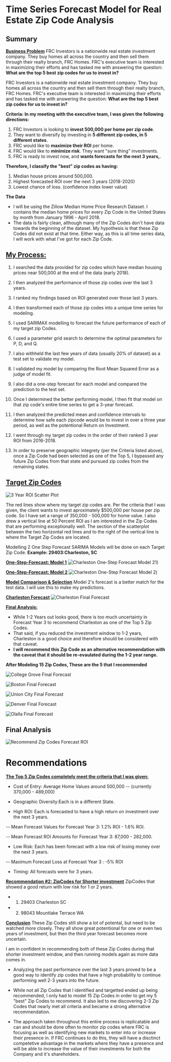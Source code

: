 # Time Series Forecast Model for Real Estate Zip Code Analysis

## Summary

<b><u>Business Problem</b></u>
FRC Investors is a nationwide real estate investment company. They buy homes all across the country and then sell them through their realty branch, FRC Homes. FRC's executive team is interested in maximizing their efforts and has tasked me with answering the question:  <b>What are the top 5 best zip codes for us to invest in?</b>

FRC Investors is a nationwide real estate investment company. They buy homes all across the country and then sell them through their realty branch, FRC Homes. FRC's executive team is interested in maximizing their efforts and has tasked me with answering the question:  <b>What are the top 5 best zip codes for us to invest in?</b>
    
    
<b>Criteria:
In my meeting with the executive team, I was given the following directions:</b>

1. FRC Investors  is looking to <b>invest 500,000 per home per zip code</b>.
2. They want to diversify by investing in <b>5 different zip codes, in 5 different states</b>.
3. FRC would like to <b> maximize their ROI</b> per home. 
4. FRC would like to <b> minimize risk</b>. They want "sure thing" investments.
5. FRC is ready to invest now, and <b>wants forecasts for the next 3 years,</b>.
    
<b> Therefore, I classify the "best" zip codes as having:</b>
1. Median house prices around 500,000.
2. Highest forecasted ROI over the next 3 years (2018-2020)
3. Lowest chance of loss. (confidence index lower value)
    
<b> The Data </b>
- I will be using the Zillow Median Home Price Research Dataset. I contains the median home prices for every Zip Code in the United States by month from January 1996 - April 2018.
- The data is fairly clean, although many of the Zip Codes don't have data towards the beginning of the dataset. My hypothesis is that these Zip Codes did not exist at that time. Either way, as this is all time series data, I will work with what I've got for each Zip Code.
    
## <b><u>My Process:</b></u>
1) I searched the data provided for zip codes which have median housing prices near 500,000 at the end of the data (early 2018).

2) I then analyzed the performance of those zip codes over the last 3 years.

3) I ranked my findings based on ROI generated over those last 3 years.

4) I then transformed each of those zip codes into a unique time series for modeling.

5) I used SARIMAX modelling to forecast the future performance of each of my target zip Codes.

6) I used a parameter grid search to determine the optimal parameters for P, D, and Q.

7) I also withheld the last few years of data (usually 20% of dataset) as a test set to validate my model.

8) I validated my model by comparing the Root Mean Squared Error as a judge of model fit.

9) I also did a one-step forecast for each model and compared the prediction to the test set.

10) Once I determined the better performing model, I then fit that model on that zip code's entire time series to get a 3-year forecast.

11) I then analyzed the predicted mean and confidence intervals to determine how safe each zipcode would be to invest in over a three year period, as well as the potentional Return on Investment.

12) I went through my target zip codes in the order of their ranked 3 year ROI from 2016-2018. 

13) In order to preserve geographic integrety (per the Criteria listed above), once a Zip Code had been selected as one of the Top 5, I bypassed any future Zip Codes from that state and pursued zip codes from the remaining states.

## <b><u>Target Zip Codes</b></u>
![3 Year ROI Scatter Plot](https://github.com/jxn628/dsc-phase-4-project/blob/main/images/3yr_ROI_scatterplot.png)

The red lines show where my target zip codes are. Per the criteria that I was given, the client wants to invest aproximately $500,000 per house per zip code. So I have set a range of 350,000 - 500,000 for home value. I also drew a vertical line at 50 Percent ROI as I am interested in the Zip Codes that are performing exceptionally well. The section of the scatterplot between the two horizontal red lines and to the right of the vertical line is where the Target Zip Codes are located.


Modelling
2 One Step Forecast SARIMA Models will be done on each Target Zip Code. 
<b>Example: 29403:Charleston, SC</b>
    
<b><u>One-Step-Forecast: Model 1</b></u>
![Charleston One-Step Forecast Model 21](https://github.com/jxn628/dsc-phase-4-project/blob/main/images/charleston_one_step_1.png))
 

<b><u>One-Step-Forecast: Model 2</b></u>
![Charleston One-Step Forecast Model 2](https://github.com/jxn628/dsc-phase-4-project/blob/main/images/charleston_one_step_2.png))

<b><u>Model Comparison & Selection</b></u>
Model 2's forecast is a better match for the test data. I will use this to make my predictions.

<b><u>Charleston Forecast</b></u>
![Charleston Final Forecast](https://github.com/jxn628/dsc-phase-4-project/blob/main/images/charleston_forecast.png)

<b><u>Final Analysis:</b></u>
- While 1-2 Years out looks good, there is too much uncertainty in Forecast Year 3 to recommend Charleston as one of the Top 5 Zip Codes.
- That said, if you reduced the investment window to 1-2 years, Charleston is a good choice and therefore should be considered with that caveat.
- <b> I will recommend this Zip Code as an alternative recommendation with the caveat that it should be re-evaulated during the 1-2 year range.</b>

<b> After Modeling 15 Zip Codes, These are the 5 that I recommended</b>
    
![College Grove Final Forecast](https://github.com/jxn628/dsc-phase-4-project/blob/main/images/college_grove_forecast.png)
    
![Boston Final Forecast](https://github.com/jxn628/dsc-phase-4-project/blob/main/images/boston_forecast.png)
    
![Union City Final Forecast](https://github.com/jxn628/dsc-phase-4-project/blob/main/images/union_city_forecast.png)
    
![Denver Final Forecast](https://github.com/jxn628/dsc-phase-4-project/blob/main/images/denver_forecast.png)
    
![Olalla Final Forecast](https://github.com/jxn628/dsc-phase-4-project/blob/main/images/olalla_forecast.png)
    
##  Final Analysis</b></u>
![Recommend Zip Codes Forecast ROI](https://github.com/jxn628/dsc-phase-4-project/blob/main/images/top_zips_forecast_roi.png)
    
# Recommendations
<u><b>The Top 5 Zip Codes completely meet the criteria that I was given:</u></b>

- Cost of Entry: Average Home Values around 500,000 
-- (currently 370,000 - 489,000)

- Geographic Diversity:Each is in a different State.

- High ROI: Each is forecasted to have a high return on investment over the next 3 years.

-- Mean Forecast Values for Forecast Year 3: 1.2% ROI - 1.6% ROI.

-- Mean Forecast ROI Amounts for Forecast Year 3: 87,000 - 282,000.

- Low Risk: Each has been forecast with a low risk of losing money over the next 3 years.

-- Maximum Forecast Loss at Forecast Year 3 : -5% ROI

- Timing: All forecasts were for 3 years.

<b><u>Recommendation #2: ZipCodes for Shorter investment</b></u>
ZipCodes that showed a good return with low risk for 1 or 2 years.
- 1. 29403 Charleston SC
- 2. 98043 Mountlake Terrace WA

<b><u>Conclusion</b></u>
These Zip Codes still show a lot of potental, but need to be watched more closely. They all show great potentional for one or even two years of investment, but then the third year forecast becomes more uncertain.

I am in confident in recommending both of these Zip Codes during that shorter investment window, and then running models again as more data comes in.
    
- Analyzing the past performance over the last 3 years proved to be a good way to identify zip codes that have a high probability to continue performing well 2-3 years into the future.

- While not all Zip Codes that I identified and targetted ended up being recommended, I only had to model 15 Zip Codes in order to get my 5 "best" Zip Codes to recommend. It also led to me discovering 2-3 Zip Codes that nearly met all criteria and became a strong alternative recommendation.

- The approach taken throughout this entire process is replicatable and can and should be done often to monitor zip codes where FRC is focusing as well as identifying new markets to enter into or increase their presence in. If FRC continues to do this, they will have a disctinct competetive advantage in the markets where they have a presence and will be able to increase the value of their investments for both the Company and it's shareholders.


   
